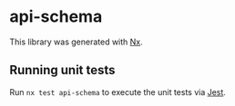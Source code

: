 # api-schema

This library was generated with [Nx](https://nx.dev).

## Running unit tests

Run `nx test api-schema` to execute the unit tests via [Jest](https://jestjs.io).
